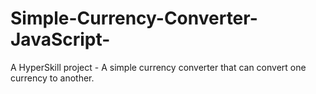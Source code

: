 # Simple-Currency-Converter-JavaScript-
A HyperSkill project - A simple currency converter that can convert one currency to another.
